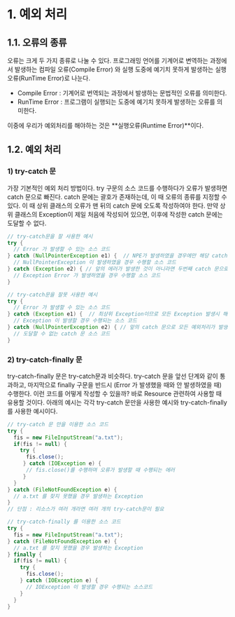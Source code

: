 # 1. 예외 처리

## 1.1. 오류의 종류
오류는 크게 두 가지 종류로 나눌 수 있다. 프로그래밍 언어를 기계어로 변역하는 과정에서 발생하는 컴파일 오류(Compile Error) 와 실행 도중에 예기치 못하게 발생하는 실행 오류(RunTime Error)로 나눈다. 
- Compile Error : 기계어로 번역되는 과정에서 발생하는 문법적인 오류를 의미한다.
- RunTime Error : 프로그램이 실행되는 도중에 예기치 못하게 발생하는 오류를 의미한다.

이중에 우리가 예외처리를 해야하는 것은 **실행오류(Runtime Error)**이다.

## 1.2. 예외 처리

### 1) try-catch 문
가장 기본적인 예외 처리 방법이다. try 구문의 소스 코드를 수행하다가 오류가 발생하면 catch 문으로 빠진다. catch 문에는 괄호가 존재하는데, 이 때 오류의 종류를 지정할 수 있다. 이 때 상위 클래스의 오류가 맨 뒤의 catch 문에 오도록 작성하여야 한다. 만약 상위 클래스의 Exception이 제일 처음에 작성되어 있으면, 이후에 작성한 catch 문에는 도달할 수 없다.

```java
// try-catch문을 잘 사용한 예시
try { 
  // Error 가 발생할 수 있는 소스 코드
} catch (NullPointerException e1) {  // NPE가 발생하였을 경우에만 해당 catch 문으로 빠짐
  // NullPointerException 이 발생하였을 경우 수행할 소스 코드
} catch (Exception e2) { // 앞의 에러가 발생한 것이 아니라면 두번째 catch 문으로 빠짐
  // Exception Error 가 발생하였을 경우 수행할 소스 코드
}

// try-catch문을 잘못 사용한 예시
try { 
  // Error 가 발생할 수 있는 소스 코드
} catch (Exception e1) {  // 최상위 Exception이므로 모든 Exception 발생시 해당 catch 문으로 빠짐
  // Exception 이 발생할 경우 수행되는 소스 코드
} catch (NullPointerException e2) { // 앞의 catch 문으로 모든 예외처리가 발생하였으므로 해당 catch 문에는 안 빠짐
  // 도달할 수 없는 catch 문 소스 코드
}
```

### 2) try-catch-finally 문
try-catch-finally 문은 try-catch문과 비슷하다. try-catch 문을 앞선 단계와 같이 통과하고, 마지막으로 finally 구문을 반드시 (Error 가 발생했을 때와 안 발생하였을 때) 수행한다. 이런 코드를 어떻게 작성할 수 있을까? 바로 Resource 관련하여 사용할 때 유용할 것이다. 아래의 예시는 각각 try-catch 문만을 사용한 예시와 try-catch-finally를 사용한 예시이다.

```java
// try-catch 문 만을 이용한 소스 코드
try {
  fis = new FileInputStream("a.txt");
  if(fis != null) {
    try {
      fis.close();
     } catch (IOException e) {
      // fis.close()를 수행하며 오류가 발생할 때 수행되는 에러
     }
  }
} catch (FileNotFoundException e) {
  // a.txt 를 찾지 못했을 경우 발생하는 Exception
}
// 단점 : 리소스가 여러 개라면 여러 개의 try-catch문이 필요

// try-catch-finally 를 이용한 소스 코드
try {
  fis = new FileInputStream("a.txt");
} catch (FileNotFoundException e) {
  // a.txt 를 찾지 못했을 경우 발생하는 Exception
} finally {
  if(fis != null) {
    try {
      fis.close();
    } catch (IOException e) {
      // IOException 이 발생할 경우 수행되는 소스코드
    }
  }
}
```















